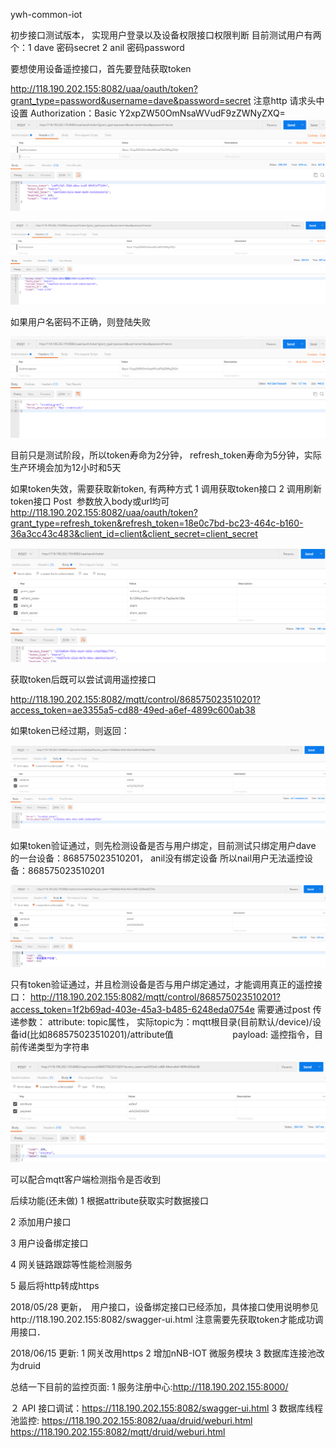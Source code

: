 ywh-common-iot

初步接口测试版本， 实现用户登录以及设备权限接口权限判断
目前测试用户有两个：1 dave 密码secret  2 anil 密码password

要想使用设备遥控接口，首先要登陆获取token

http://118.190.202.155:8082/uaa/oauth/token?grant_type=password&username=dave&password=secret
注意http 请求头中设置 Authorization：Basic Y2xpZW50OmNsaWVudF9zZWNyZXQ=
![](https://github.com/akm8877m16/ywh-common-iot/raw/master/pics/header_Authorization.PNG)

![](https://github.com/akm8877m16/ywh-common-iot/raw/master/pics/登陆获取token.PNG)

如果用户名密码不正确，则登陆失败

![](https://github.com/akm8877m16/ywh-common-iot/raw/master/pics/登陆失败错误用户名或者密码.PNG)

目前只是测试阶段，所以token寿命为2分钟， refresh_token寿命为5分钟，实际生产环境会加为12小时和5天

如果token失效，需要获取新token, 有两种方式 1 调用获取token接口 2 调用刷新token接口
Post  参数放入body或url均可
http://118.190.202.155:8082/uaa/oauth/token?grant_type=refresh_token&refresh_token=18e0c7bd-bc23-464c-b160-36a3cc43c483&client_id=client&client_secret=client_secret

![](https://github.com/akm8877m16/ywh-common-iot/raw/master/pics/刷新token.PNG)

获取token后既可以尝试调用遥控接口

http://118.190.202.155:8082/mqtt/control/868575023510201?access_token=ae3355a5-cd88-49ed-a6ef-4899c600ab38

如果token已经过期，则返回： 

![](https://github.com/akm8877m16/ywh-common-iot/raw/master/pics/遥控设备超时.PNG)

如果token验证通过，则先检测设备是否与用户绑定，目前测试只绑定用户dave 的一台设备：868575023510201， anil没有绑定设备
所以nail用户无法遥控设备：868575023510201

![](https://github.com/akm8877m16/ywh-common-iot/raw/master/pics/遥控非所属设备.PNG)

只有token验证通过，并且检测设备是否与用户绑定通过，才能调用真正的遥控接口：
http://118.190.202.155:8082/mqtt/control/868575023510201?access_token=1f2b69ad-403e-45a3-b485-6248eda0754e
需要通过post 传递参数： attribute: topic属性， 实际topic为：mqtt根目录(目前默认/device)/设备id(比如868575023510201)/attribute值
                        payload: 遥控指令，目前传递类型为字符串

![](https://github.com/akm8877m16/ywh-common-iot/raw/master/pics/遥控设备成功.PNG)

可以配合mqtt客户端检测指令是否收到

后续功能(还未做)
1 根据attribute获取实时数据接口

2 添加用户接口

3 用户设备绑定接口

4 网关链路跟踪等性能检测服务

5 最后将http转成https

2018/05/28 更新，　用户接口，设备绑定接口已经添加，具体接口使用说明参见http://118.190.202.155:8082/swagger-ui.html
注意需要先获取token才能成功调用接口．

2018/06/15 更新:
                1 网关改用https
                2 增加nNB-IOT 微服务模块
                3 数据库连接池改为druid
                
总结一下目前的监控页面:
1 服务注册中心:http://118.190.202.155:8000/

２ API 接口调试：https://118.190.202.155:8082/swagger-ui.html
3 数据库线程池监控:
      https://118.190.202.155:8082/uaa/druid/weburi.html
      https://118.190.202.155:8082/mqtt/druid/weburi.html
